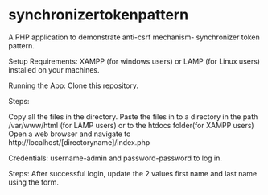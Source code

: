 # synchronizertokenpattern
A PHP application to demonstrate anti-csrf mechanism- synchronizer token pattern.


Setup Requirements:
XAMPP (for windows users) or LAMP (for Linux users) installed on your machines.

Running the App:
Clone this repository.

Steps:

Copy all the files in the directory. 
Paste the files in to a directory in the path /var/www/html (for LAMP users) or to the htdocs folder(for XAMPP users)
Open a web browser and navigate to http://localhost/[directoryname]/index.php


Credentials:
username-admin and password-password to log in.

Steps:
After successful login, update the 2 values first name and last name using the form.
